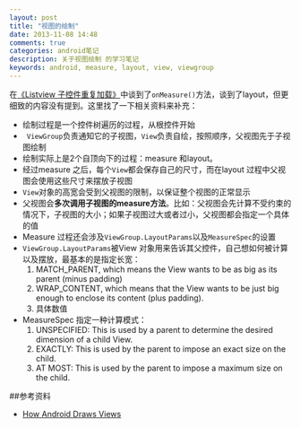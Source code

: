 ```yaml
---
layout: post
title: "视图的绘制"
date: 2013-11-08 14:48
comments: true
categories: android笔记
description: 关于视图绘制 的学习笔记
keywords: android, measure, layout, view, viewgroup
---
```


在[《Listview 子控件重复加载》](http://mingbo.de/blog/2013/11/04/listview-re-getview/)中谈到了`onMeasure()`方法，谈到了layout，但更细致的内容没有提到。这里找了一下相关资料来补充：

-   绘制过程是一个控件树遍历的过程，从根控件开始
-   ` ViewGroup`负责通知它的子视图，`View`负责自绘，按照顺序，父视图先于子视图绘制
-   绘制实际上是2个自顶向下的过程：measure 和layout。
-   经过measure 之后，每个`View`都会保存自己的尺寸，而在layout 过程中父视图会使用这些尺寸来摆放子视图
-   `View`对象的高宽会受到父视图的限制，以保证整个视图的正常显示
-   父视图会**多次调用子视图的measure方法**。比如：父视图会先计算不受约束的情况下，子视图的大小；如果子视图过大或者过小，父视图都会指定一个具体的值
-   Measure 过程还会涉及`ViewGroup.LayoutParams`以及`MeasureSpec`的设置
-   `ViewGroup.LayoutParams`被View 对象用来告诉其父控件，自己想如何被计算以及摆放，最基本的是指定长宽：
    1.  MATCH_PARENT, which means the View wants to be as big as its parent (minus padding)
    2.  WRAP_CONTENT, which means that the View wants to be just big enough to enclose its content (plus padding).
    3.  具体数值
-   MeasureSpec 指定一种计算模式：
    1.  UNSPECIFIED: This is used by a parent to determine the desired dimension of a child View.
    2.  EXACTLY: This is used by the parent to impose an exact size on the child. 
    3.  AT MOST: This is used by the parent to impose a maximum size on the child.


##参考资料
-   [How Android Draws Views](https://developer.android.com/guide/topics/ui/how-android-draws.html)
